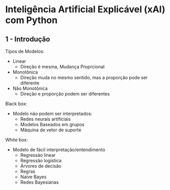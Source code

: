 # Inteligência Artificial Explicável (xAI) com Python

## 1 - Introdução

Tipos de Modelos:

- Linear
  - Direção é mesma, Mudança Proprcional
- Monotônica
  - Direção muda no mesmo sentido, mas a proporção pode ser diferente
- Não Monotônica
  - Direção e proporção podem ser diferentes

Black box:
- Modelo não podem ser interpretados:
  - Redes neurais artificiais
  - Modelos Baseados em grupos 
  - Máquina de vetor de suporte

White box:
- Modelo de fácil interpretação/entendimento
  - Regressão linear
  - Regressão logística
  - Árvores de decisão
  - Regras
  - Naive Bayes
  - Redes Bayesianas